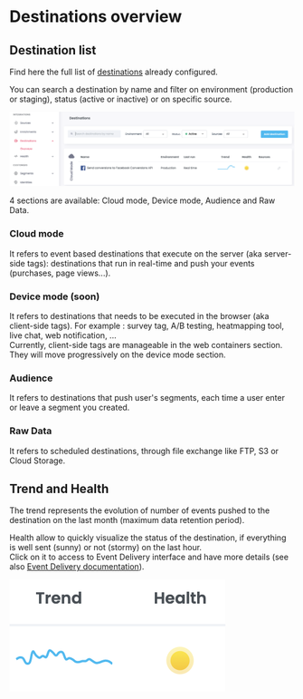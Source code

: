 # Destinations overview

## Destination list

Find here the full list of [destinations](../../getting-started/concepts/#destination) already configured.

You can search a destination by name and filter on environment (production or staging), status (active or inactive) or on specific source.

![](<../../.gitbook/assets/Destination overview.png>)

4 sections are available: Cloud mode, Device mode, Audience and Raw Data.

### Cloud mode

It refers to event based destinations that execute on the server (aka server-side tags): destinations that run in real-time and push your events (purchases, page views...).

### Device mode (soon)

It refers to destinations that needs to be executed in the browser (aka client-side tags). For example : survey tag, A/B testing, heatmapping tool, live chat, web notification, ...\
Currently, client-side tags are manageable in the web containers section. They will move progressively on the device mode section.

### Audience

It refers to destinations that push user's segments, each time a user enter or leave a segment you created.

### Raw Data

It refers to scheduled destinations, through file exchange like FTP, S3 or Cloud Storage.

## Trend and Health

The trend represents the evolution of number of events pushed to the destination on the last month (maximum data retention period).

Health allow to quickly visualize the status of the destination, if everything is well sent (sunny) or not (stormy) on the last hour.\
Click on it to access to Event Delivery interface and have more details (see also [Event Delivery documentation](event-delivery.md)).

![](<../../.gitbook/assets/Capture d’écran 2022-03-01 à 15.13.05.png>)

